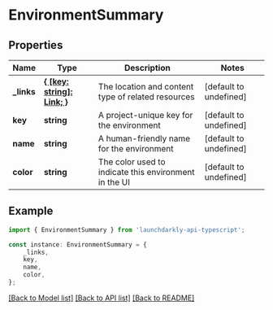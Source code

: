 # EnvironmentSummary


## Properties

Name | Type | Description | Notes
------------ | ------------- | ------------- | -------------
**_links** | [**{ [key: string]: Link; }**](Link.md) | The location and content type of related resources | [default to undefined]
**key** | **string** | A project-unique key for the environment | [default to undefined]
**name** | **string** | A human-friendly name for the environment | [default to undefined]
**color** | **string** | The color used to indicate this environment in the UI | [default to undefined]

## Example

```typescript
import { EnvironmentSummary } from 'launchdarkly-api-typescript';

const instance: EnvironmentSummary = {
    _links,
    key,
    name,
    color,
};
```

[[Back to Model list]](../README.md#documentation-for-models) [[Back to API list]](../README.md#documentation-for-api-endpoints) [[Back to README]](../README.md)
